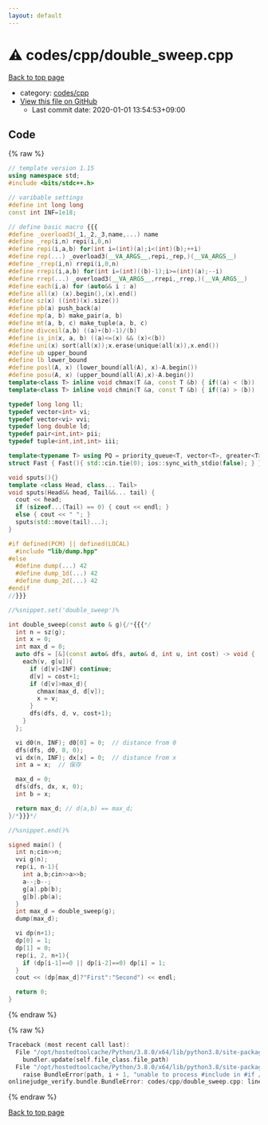 ```yaml
---
layout: default
---
```


<!-- mathjax config similar to math.stackexchange -->
<script type="text/javascript" async
  src="https://cdnjs.cloudflare.com/ajax/libs/mathjax/2.7.5/MathJax.js?config=TeX-MML-AM_CHTML">
</script>
<script type="text/x-mathjax-config">
  MathJax.Hub.Config({
    TeX: { equationNumbers: { autoNumber: "AMS" }},
    tex2jax: {
      inlineMath: [ ['$','$'] ],
      processEscapes: true
    },
    "HTML-CSS": { matchFontHeight: false },
    displayAlign: "left",
    displayIndent: "2em"
  });
</script>

<script type="text/javascript" src="https://cdnjs.cloudflare.com/ajax/libs/jquery/3.4.1/jquery.min.js"></script>
<script src="https://cdn.jsdelivr.net/npm/jquery-balloon-js@1.1.2/jquery.balloon.min.js" integrity="sha256-ZEYs9VrgAeNuPvs15E39OsyOJaIkXEEt10fzxJ20+2I=" crossorigin="anonymous"></script>
<script type="text/javascript" src="../../../assets/js/copy-button.js"></script>
<link rel="stylesheet" href="../../../assets/css/copy-button.css" />


# :warning: codes/cpp/double_sweep.cpp

<a href="../../../index.html">Back to top page</a>

* category: <a href="../../../index.html#7c19064045d3d46a80d9dc742b659ff9">codes/cpp</a>
* <a href="{{ site.github.repository_url }}/blob/master/codes/cpp/double_sweep.cpp">View this file on GitHub</a>
    - Last commit date: 2020-01-01 13:54:53+09:00




## Code

<a id="unbundled"></a>
{% raw %}
```cpp
// template version 1.15
using namespace std;
#include <bits/stdc++.h>

// varibable settings
#define int long long
const int INF=1e18;

// define basic macro {{{
#define _overload3(_1,_2,_3,name,...) name
#define _rep(i,n) repi(i,0,n)
#define repi(i,a,b) for(int i=(int)(a);i<(int)(b);++i)
#define rep(...) _overload3(__VA_ARGS__,repi,_rep,)(__VA_ARGS__)
#define _rrep(i,n) rrepi(i,0,n)
#define rrepi(i,a,b) for(int i=(int)((b)-1);i>=(int)(a);--i)
#define rrep(...) _overload3(__VA_ARGS__,rrepi,_rrep,)(__VA_ARGS__)
#define each(i,a) for (auto&& i : a)
#define all(x) (x).begin(),(x).end()
#define sz(x) ((int)(x).size())
#define pb(a) push_back(a)
#define mp(a, b) make_pair(a, b)
#define mt(a, b, c) make_tuple(a, b, c)
#define divceil(a,b) ((a)+(b)-1)/(b)
#define is_in(x, a, b) ((a)<=(x) && (x)<(b))
#define uni(x) sort(all(x));x.erase(unique(all(x)),x.end())
#define ub upper_bound
#define lb lower_bound
#define posl(A, x) (lower_bound(all(A), x)-A.begin())
#define posu(A, x) (upper_bound(all(A),x)-A.begin())
template<class T> inline void chmax(T &a, const T &b) { if((a) < (b)) (a) = (b); }
template<class T> inline void chmin(T &a, const T &b) { if((a) > (b)) (a) = (b); }

typedef long long ll;
typedef vector<int> vi;
typedef vector<vi> vvi;
typedef long double ld;
typedef pair<int,int> pii;
typedef tuple<int,int,int> iii;

template<typename T> using PQ = priority_queue<T, vector<T>, greater<T>>;
struct Fast { Fast(){ std::cin.tie(0); ios::sync_with_stdio(false); } } fast;

void sputs(){}
template <class Head, class... Tail>
void sputs(Head&& head, Tail&&... tail) {
  cout << head;
  if (sizeof...(Tail) == 0) { cout << endl; }
  else { cout << " "; }
  sputs(std::move(tail)...);
}

#if defined(PCM) || defined(LOCAL)
  #include "lib/dump.hpp"
#else
  #define dump(...) 42
  #define dump_1d(...) 42
  #define dump_2d(...) 42
#endif
//}}}

//%snippet.set('double_sweep')%

int double_sweep(const auto & g){/*{{{*/
  int n = sz(g);
  int x = 0;
  int max_d = 0;
  auto dfs = [&](const auto& dfs, auto& d, int u, int cost) -> void {
    each(v, g[u]){
      if (d[v]<INF) continue;
      d[v] = cost+1;
      if (d[v]>max_d){
        chmax(max_d, d[v]);
        x = v;
      }
      dfs(dfs, d, v, cost+1);
    }
  };

  vi d0(n, INF); d0[0] = 0;  // distance from 0
  dfs(dfs, d0, 0, 0);
  vi dx(n, INF); dx[x] = 0;  // distance from x
  int a = x;  // 保存

  max_d = 0;
  dfs(dfs, dx, x, 0);
  int b = x;

  return max_d; // d(a,b) == max_d;
}/*}}}*/

//%snippet.end()%

signed main() {
  int n;cin>>n;
  vvi g(n);
  rep(i, n-1){
    int a,b;cin>>a>>b;
    a--;b--;
    g[a].pb(b);
    g[b].pb(a);
  }
  int max_d = double_sweep(g);
  dump(max_d);

  vi dp(n+1);
  dp[0] = 1;
  dp[1] = 0;
  rep(i, 2, n+1){
    if (dp[i-1]==0 || dp[i-2]==0) dp[i] = 1;
  }
  cout << (dp[max_d]?"First":"Second") << endl;

  return 0;
}


```
{% endraw %}

<a id="bundled"></a>
{% raw %}
```cpp
Traceback (most recent call last):
  File "/opt/hostedtoolcache/Python/3.8.0/x64/lib/python3.8/site-packages/onlinejudge_verify/docs.py", line 340, in write_contents
    bundler.update(self.file_class.file_path)
  File "/opt/hostedtoolcache/Python/3.8.0/x64/lib/python3.8/site-packages/onlinejudge_verify/bundle.py", line 153, in update
    raise BundleError(path, i + 1, "unable to process #include in #if / #ifdef / #ifndef other than include guards")
onlinejudge_verify.bundle.BundleError: codes/cpp/double_sweep.cpp: line 53: unable to process #include in #if / #ifdef / #ifndef other than include guards

```
{% endraw %}

<a href="../../../index.html">Back to top page</a>

